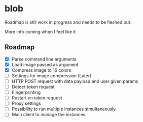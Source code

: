 # blob

Roadmap is still work in progress and needs to be fleshed out.

More info coming when I feel like it

## Roadmap

- [X] Parse command line arguments
- [X] Load image passed as argument
- [X] Compress image to 16 colors
- [ ] Settings for image compression (Later)
- [ ] HTTP POST request with data payload and user given params
- [ ] Detect token request
- [ ] Fingerprinting
- [ ] Restart on token request
- [ ] Proxy settings
- [ ] Possibility to run multiple instances simultaneously
- [ ] Main client to manage the instances
